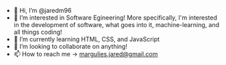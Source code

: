 - 👋 Hi, I’m @jaredm96
- 👀 I’m interested in Software Egineering! More specifically, I'm interested in the development of software, what goes into it, machine-learning, and all things coding!
- 🌱 I’m currently learning HTML, CSS, and JavaScript
- 💞️ I’m looking to collaborate on anything!
- 📫 How to reach me -> margulies.jared@gmail.com

<!---
jaredm96/jaredm96 is a ✨ special ✨ repository because its `README.md` (this file) appears on your GitHub profile.
You can click the Preview link to take a look at your changes.
--->
